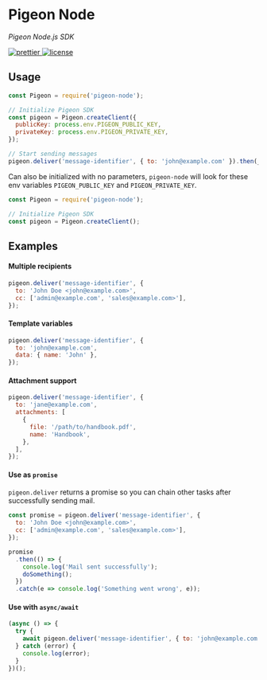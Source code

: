 # Pigeon Node

_Pigeon Node.js SDK_

<p>
  <a href="https://github.com/prettier/prettier">
    <img src="https://img.shields.io/badge/code_style-prettier-ff69b4.svg" alt="prettier"/>
  </a>
  <a href="/LICENSE">
    <img src="https://badgen.net/badge/license/MIT/blue" alt="license"/>
  </a>
</p>

## Usage

```javascript
const Pigeon = require('pigeon-node');

// Initialize Pigeon SDK
const pigeon = Pigeon.createClient({
  publicKey: process.env.PIGEON_PUBLIC_KEY,
  privateKey: process.env.PIGEON_PRIVATE_KEY,
});

// Start sending messages
pigeon.deliver('message-identifier', { to: 'john@example.com' }).then(_ => console.log('Mail Sent'));
```

Can also be initialized with no parameters, `pigeon-node` will look for these env variables `PIGEON_PUBLIC_KEY` and `PIGEON_PRIVATE_KEY`.

```javascript
const Pigeon = require('pigeon-node');

// Initialize Pigeon SDK
const pigeon = Pigeon.createClient();
```

## Examples

#### Multiple recipients

```javascript
pigeon.deliver('message-identifier', {
  to: 'John Doe <john@example.com>',
  cc: ['admin@example.com', 'sales@example.com>'],
});
```

#### Template variables

```javascript
pigeon.deliver('message-identifier', {
  to: 'john@example.com',
  data: { name: 'John' },
});
```

#### Attachment support

```javascript
pigeon.deliver('message-identifier', {
  to: 'jane@example.com',
  attachments: [
    {
      file: '/path/to/handbook.pdf',
      name: 'Handbook',
    },
  ],
});
```

#### Use as `promise`

`pigeon.deliver` returns a promise so you can chain other tasks after successfully sending mail.

```javascript
const promise = pigeon.deliver('message-identifier', {
  to: 'John Doe <john@example.com>',
  cc: ['admin@example.com', 'sales@example.com>'],
});

promise
  .then(() => {
    console.log('Mail sent successfully');
    doSomething();
  })
  .catch(e => console.log('Something went wrong', e));
```

#### Use with `async/await`

```javascript
(async () => {
  try {
    await pigeon.deliver('message-identifier', { to: 'john@example.com' });
  } catch (error) {
    console.log(error);
  }
})();
```
